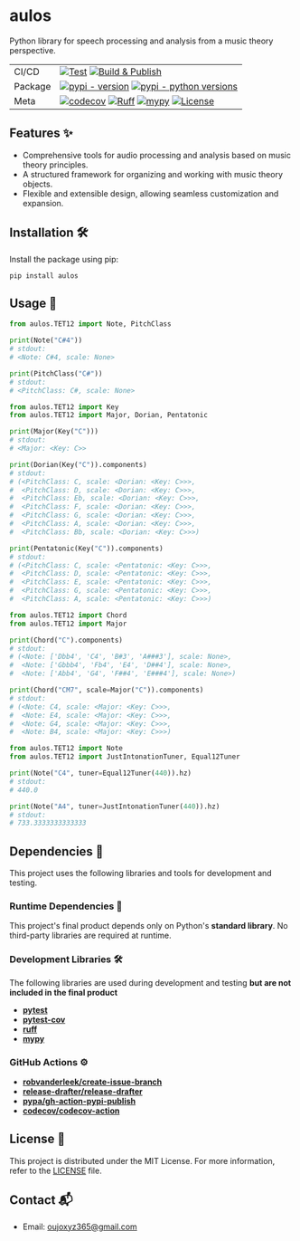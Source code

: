 # aulos

Python library for speech processing and analysis from a music theory perspective.

| | |
| --- | --- |
| CI/CD | [![Test](https://github.com/Oujox/aulos/actions/workflows/ci.yml/badge.svg)](https://github.com/Oujox/aulos/actions/workflows/ci.yml) [![Build & Publish](https://github.com/Oujox/aulos/actions/workflows/deploy.yml/badge.svg)](https://github.com/Oujox/aulos/actions/workflows/deploy.yml) |
| Package | [![pypi - version](https://img.shields.io/pypi/v/aulos.svg?&label=PyPI)](https://pypi.org/project/aulos/) [![pypi - python versions](https://img.shields.io/pypi/pyversions/aulos.svg?&label=Python)](https://pypi.org/project/aulos/) |
| Meta | [![codecov](https://codecov.io/gh/Oujox/aulos/graph/badge.svg?token=UP6ZQP7HMK)](https://codecov.io/gh/Oujox/aulos) [![Ruff](https://img.shields.io/endpoint?url=https://raw.githubusercontent.com/astral-sh/ruff/main/assets/badge/v2.json)](https://github.com/astral-sh/ruff) [![mypy](https://img.shields.io/badge/types-mypy-blue.svg)](https://github.com/python/mypy) [![License](https://img.shields.io/badge/license-MIT-green.svg?style=flat)](https://github.com/Oujox/aulos/blob/main/LICENSE)  |

## Features ✨

- Comprehensive tools for audio processing and analysis based on music theory principles.
- A structured framework for organizing and working with music theory objects.
- Flexible and extensible design, allowing seamless customization and expansion.

## Installation 🛠️

Install the package using pip:
```
pip install aulos
```

## Usage 📖

```python
from aulos.TET12 import Note, PitchClass

print(Note("C#4"))
# stdout:
# <Note: C#4, scale: None>

print(PitchClass("C#"))
# stdout:
# <PitchClass: C#, scale: None>
```

```python
from aulos.TET12 import Key
from aulos.TET12 import Major, Dorian, Pentatonic

print(Major(Key("C")))
# stdout:
# <Major: <Key: C>>

print(Dorian(Key("C")).components)
# stdout:
# (<PitchClass: C, scale: <Dorian: <Key: C>>>,
#  <PitchClass: D, scale: <Dorian: <Key: C>>>,
#  <PitchClass: Eb, scale: <Dorian: <Key: C>>>,
#  <PitchClass: F, scale: <Dorian: <Key: C>>>,
#  <PitchClass: G, scale: <Dorian: <Key: C>>>,
#  <PitchClass: A, scale: <Dorian: <Key: C>>>,
#  <PitchClass: Bb, scale: <Dorian: <Key: C>>>)

print(Pentatonic(Key("C")).components)
# stdout:
# (<PitchClass: C, scale: <Pentatonic: <Key: C>>>,
#  <PitchClass: D, scale: <Pentatonic: <Key: C>>>,
#  <PitchClass: E, scale: <Pentatonic: <Key: C>>>,
#  <PitchClass: G, scale: <Pentatonic: <Key: C>>>,
#  <PitchClass: A, scale: <Pentatonic: <Key: C>>>)
```

```python
from aulos.TET12 import Chord
from aulos.TET12 import Major

print(Chord("C").components)
# stdout:
# (<Note: ['Dbb4', 'C4', 'B#3', 'A###3'], scale: None>,
#  <Note: ['Gbbb4', 'Fb4', 'E4', 'D##4'], scale: None>,
#  <Note: ['Abb4', 'G4', 'F##4', 'E###4'], scale: None>)

print(Chord("CM7", scale=Major("C")).components)
# stdout:
# (<Note: C4, scale: <Major: <Key: C>>>,
#  <Note: E4, scale: <Major: <Key: C>>>,
#  <Note: G4, scale: <Major: <Key: C>>>,
#  <Note: B4, scale: <Major: <Key: C>>>)
```

```python
from aulos.TET12 import Note
from aulos.TET12 import JustIntonationTuner, Equal12Tuner

print(Note("C4", tuner=Equal12Tuner(440)).hz)
# stdout:
# 440.0

print(Note("A4", tuner=JustIntonationTuner(440)).hz)
# stdout:
# 733.3333333333333
```

## Dependencies 🧩

This project uses the following libraries and tools for development and testing.

### Runtime Dependencies 📂
This project's final product depends only on Python's **standard library**. No third-party libraries are required at runtime.


### Development Libraries 🛠️

The following libraries are used during development and testing **but are not included in the final product**

- [**pytest**](https://docs.pytest.org/en/latest/)
- [**pytest-cov**](https://github.com/pytest-dev/pytest-cov)
- [**ruff**](https://docs.astral.sh/ruff)
- [**mypy**](https://www.mypy-lang.org/)

### GitHub Actions ⚙️

- [**robvanderleek/create-issue-branch**](https://github.com/robvanderleek/create-issue-branch)
- [**release-drafter/release-drafter**](https://github.com/release-drafter/release-drafter)
- [**pypa/gh-action-pypi-publish**](https://github.com/pypa/gh-action-pypi-publish)
- [**codecov/codecov-action**](https://github.com/codecov/codecov-action)

## License 📜

This project is distributed under the MIT License. For more information, refer to the [LICENSE](https://github.com/Oujox/aulos/blob/main/LICENSE) file.

## Contact 📬

- Email: oujoxyz365@gmail.com
